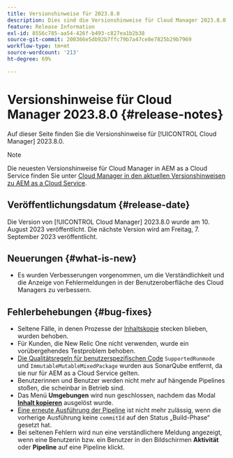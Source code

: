 ```yaml
---
title: Versionshinweise für 2023.8.0
description: Dies sind die Versionshinweise für Cloud Manager 2023.8.0.
feature: Release Information
exl-id: 8556c785-aa54-426f-b493-c827ea1b2b38
source-git-commit: 200366e5db92b7ffc79b7a47ce8e7825b29b7969
workflow-type: tm+mt
source-wordcount: '213'
ht-degree: 69%

---
```


# Versionshinweise für Cloud Manager 2023.8.0 {#release-notes}

Auf dieser Seite finden Sie die Versionshinweise für [!UICONTROL Cloud Manager] 2023.8.0.

>[!NOTE]
>
>Die neuesten Versionshinweise für Cloud Manager in AEM as a Cloud Service finden Sie unter [Cloud Manager in den aktuellen Versionshinweisen zu AEM as a Cloud Service](https://experienceleague.adobe.com/docs/experience-manager-cloud-service/content/implementing/using-cloud-manager/release-notes-cloud-manager/release-notes-cm-current.html?lang=de).

## Veröffentlichungsdatum {#release-date}

Die Version von [!UICONTROL Cloud Manager] 2023.8.0 wurde am 10. August 2023 veröffentlicht. Die nächste Version wird am Freitag, 7. September 2023 veröffentlicht.

## Neuerungen {#what-is-new}

* Es wurden Verbesserungen vorgenommen, um die Verständlichkeit und die Anzeige von Fehlermeldungen in der Benutzeroberfläche des Cloud Managers zu verbessern.

## Fehlerbehebungen {#bug-fixes}

* Seltene Fälle, in denen Prozesse der [Inhaltskopie](/help/using/content-copy.md) stecken blieben, wurden behoben.
* Für Kunden, die New Relic One nicht verwenden, wurde ein vorübergehendes Testproblem behoben.
* [Die Qualitätsregeln für benutzerspezifischen Code](/help/using/custom-code-quality-rules.md) `SupportedRunmode` und `ImmutableMutableMixedPackage` wurden aus SonarQube entfernt, da sie nur für AEM as a Cloud Service gelten.
* Benutzerinnen und Benutzer werden nicht mehr auf hängende Pipelines stoßen, die scheinbar in Betrieb sind.
* Das Menü **Umgebungen** wird nun geschlossen, nachdem das Modal **[Inhalt kopieren](/help/using/content-copy.md)** ausgelöst wurde.
* [Eine erneute Ausführung der Pipeline](/help/using/code-deployment.md#reexecute-deployment) ist nicht mehr zulässig, wenn die vorherige Ausführung keine `commitId` auf den Status „Build-Phase“ gesetzt hat.
* Bei seltenen Fehlern wird nun eine verständlichere Meldung angezeigt, wenn eine Benutzerin bzw. ein Benutzer in den Bildschirmen **Aktivität** oder **Pipeline** auf eine Pipeline klickt.
